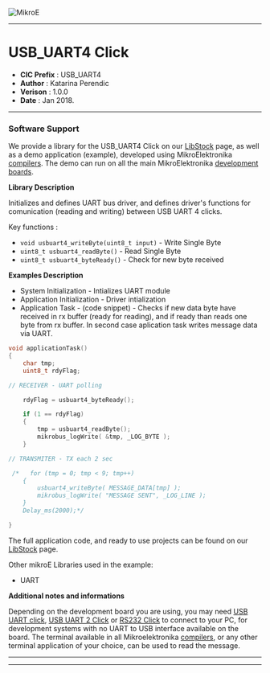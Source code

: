 ![MikroE](http://www.mikroe.com/img/designs/beta/logo_small.png)

---

# USB_UART4 Click

- **CIC Prefix**  : USB_UART4
- **Author**      : Katarina Perendic
- **Verison**     : 1.0.0
- **Date**        : Jan 2018.

---

### Software Support

We provide a library for the USB_UART4 Click on our [LibStock](https://libstock.mikroe.com/projects/view/2310/usb-uart-4-click) 
page, as well as a demo application (example), developed using MikroElektronika 
[compilers](http://shop.mikroe.com/compilers). The demo can run on all the main 
MikroElektronika [development boards](http://shop.mikroe.com/development-boards).

**Library Description**

Initializes and defines UART bus driver, and defines driver's functions for comunication (reading and writing) between USB UART 4 clicks.

Key functions :

- ``` void usbuart4_writeByte(uint8_t input) ``` - Write Single Byte
- ``` uint8_t usbuart4_readByte() ``` - Read Single Byte
- ``` uint8_t usbuart4_byteReady() ``` - Check for new byte received

**Examples Description**

- System Initialization - Intializes UART module
- Application Initialization - Driver intialization
- Application Task - (code snippet) - Checks if new data byte have received in rx buffer (ready for reading),
  and if ready than reads one byte from rx buffer. In second case aplication task writes
  message data via UART.

```.c
void applicationTask()
{
    char tmp;
    uint8_t rdyFlag;

// RECEIVER - UART polling 

    rdyFlag = usbuart4_byteReady();

    if (1 == rdyFlag)
    {
        tmp = usbuart4_readByte();
        mikrobus_logWrite( &tmp, _LOG_BYTE );
    }

// TRANSMITER - TX each 2 sec

 /*   for (tmp = 0; tmp < 9; tmp++)
    {
        usbuart4_writeByte( MESSAGE_DATA[tmp] );
        mikrobus_logWrite( "MESSAGE SENT", _LOG_LINE );
    }
    Delay_ms(2000);*/

}
```

The full application code, and ready to use projects can be found on our 
[LibStock](https://libstock.mikroe.com/projects/view/2310/usb-uart-4-click) page.

Other mikroE Libraries used in the example:

- UART

**Additional notes and informations**

Depending on the development board you are using, you may need 
[USB UART click](http://shop.mikroe.com/usb-uart-click), 
[USB UART 2 Click](http://shop.mikroe.com/usb-uart-2-click) or 
[RS232 Click](http://shop.mikroe.com/rs232-click) to connect to your PC, for 
development systems with no UART to USB interface available on the board. The 
terminal available in all Mikroelektronika 
[compilers](http://shop.mikroe.com/compilers), or any other terminal application 
of your choice, can be used to read the message.

---
---
